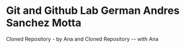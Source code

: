 # Git and Github Lab German Andres Sanchez Motta

Cloned Repository - by Ana and Cloned Repository -- with Ana
